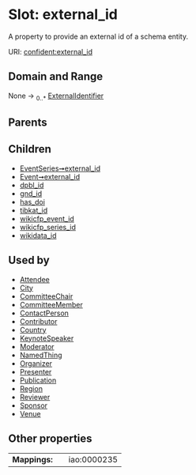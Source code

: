 
# Slot: external_id


A property to provide an external id of a schema entity.

URI: [confident:external_id](https://raw.githubusercontent.com/TIBHannover/ConfIDent_schema/main/src/linkml/confident_schema.yaml#external_id)


## Domain and Range

None &#8594;  <sub>0..\*</sub> [ExternalIdentifier](ExternalIdentifier.md)

## Parents


## Children

 *  [EventSeries➞external_id](EventSeries_external_id.md)
 *  [Event➞external_id](Event_external_id.md)
 *  [dpbl_id](dpbl_id.md)
 *  [gnd_id](gnd_id.md)
 *  [has_doi](has_doi.md)
 *  [tibkat_id](tibkat_id.md)
 *  [wikicfp_event_id](wikicfp_event_id.md)
 *  [wikicfp_series_id](wikicfp_series_id.md)
 *  [wikidata_id](wikidata_id.md)

## Used by

 * [Attendee](Attendee.md)
 * [City](City.md)
 * [CommitteeChair](CommitteeChair.md)
 * [CommitteeMember](CommitteeMember.md)
 * [ContactPerson](ContactPerson.md)
 * [Contributor](Contributor.md)
 * [Country](Country.md)
 * [KeynoteSpeaker](KeynoteSpeaker.md)
 * [Moderator](Moderator.md)
 * [NamedThing](NamedThing.md)
 * [Organizer](Organizer.md)
 * [Presenter](Presenter.md)
 * [Publication](Publication.md)
 * [Region](Region.md)
 * [Reviewer](Reviewer.md)
 * [Sponsor](Sponsor.md)
 * [Venue](Venue.md)

## Other properties

|  |  |  |
| --- | --- | --- |
| **Mappings:** | | iao:0000235 |


